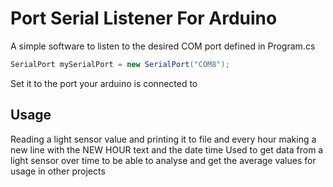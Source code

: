 # Port Serial Listener For Arduino
A simple software to  listen to the desired COM port defined in Program.cs 
```C#
SerialPort mySerialPort = new SerialPort("COM8");
```
Set it to the port your arduino is connected to


## Usage
Reading a light sensor value and printing it to file and every hour making a new line with the NEW HOUR text and the date time
Used to get data from a light sensor over time to be able to analyse and get the average values for usage in other projects